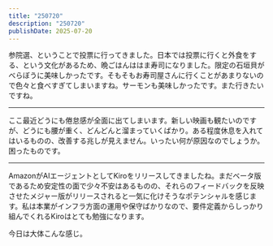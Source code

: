 ```yaml
---
title: "250720"
description: "250720"
publishDate: 2025-07-20
---
```


参院選、ということで投票に行ってきました。日本では投票に行くと外食をする、という文化があるため、晩ごはんははま寿司になりました。限定の石垣貝がべらぼうに美味しかったです。そもそもお寿司屋さんに行くことがあまりないので色々と食べすぎてしまいますね。サーモンも美味しかったです。また行きたいですね。

---

ここ最近どうにも倦怠感が全面に出てしまいます。新しい映画も観たいのですが、どうにも腰が重く、どんどんと溜まっていくばかり。ある程度休息を入れてはいるものの、改善する兆しが見えません。いったい何が原因なのでしょうか。困ったものです。

---

AmazonがAIエージェントとしてKiroをリリースしてきましたね。まだベータ版であるため安定性の面で少々不安はあるものの、それらのフィードバックを反映させたメジャー版がリリースされると一気に化けそうなポテンシャルを感じます。私は本業がインフラ方面の運用や保守ばかりなので、要件定義からしっかり組んでくれるKiroはとても勉強になります。

今日は大体こんな感じ。